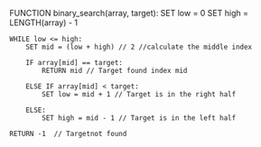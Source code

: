 FUNCTION binary_search(array, target):
    SET low = 0
    SET high = LENGTH(array) - 1

    WHILE low <= high:
        SET mid = (low + high) // 2 //calculate the middle index

        IF array[mid] == target:
            RETURN mid // Target found index mid

        ELSE IF array[mid] < target:
            SET low = mid + 1 // Target is in the right half

        ELSE:
            SET high = mid - 1 // Target is in the left half

    RETURN -1  // Targetnot found